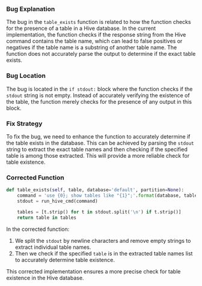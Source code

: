 ### Bug Explanation
The bug in the `table_exists` function is related to how the function checks for the presence of a table in a Hive database. In the current implementation, the function checks if the response string from the Hive command contains the table name, which can lead to false positives or negatives if the table name is a substring of another table name. The function does not accurately parse the output to determine if the exact table exists.

### Bug Location
The bug is located in the `if stdout:` block where the function checks if the `stdout` string is not empty. Instead of accurately verifying the existence of the table, the function merely checks for the presence of any output in this block.

### Fix Strategy
To fix the bug, we need to enhance the function to accurately determine if the table exists in the database. This can be achieved by parsing the `stdout` string to extract the exact table names and then checking if the specified table is among those extracted. This will provide a more reliable check for table existence.

### Corrected Function
```python
def table_exists(self, table, database='default', partition=None):
    command = 'use {0}; show tables like "{1}";'.format(database, table)
    stdout = run_hive_cmd(command)

    tables = [t.strip() for t in stdout.split('\n') if t.strip()]
    return table in tables
``` 

In the corrected function:
1. We split the `stdout` by newline characters and remove empty strings to extract individual table names.
2. Then we check if the specified `table` is in the extracted table names list to accurately determine table existence.

This corrected implementation ensures a more precise check for table existence in the Hive database.